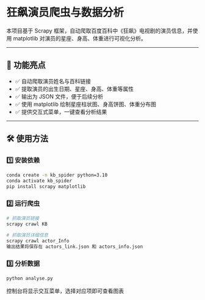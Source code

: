 # 狂飙演员爬虫与数据分析 

本项目基于 Scrapy 框架，自动爬取百度百科中《狂飙》电视剧的演员信息，并使用 matplotlib 对演员的星座、身高、体重进行可视化分析。

---

## 🚀 功能亮点

- ✅ 自动爬取演员姓名与百科链接
- ✅ 提取演员的出生日期、星座、身高、体重等属性
- ✅ 输出为 JSON 文件，便于后续分析
- ✅ 使用 matplotlib 绘制星座柱状图、身高饼图、体重分布图
- ✅ 提供交互式菜单，一键查看分析结果

---


## 🛠️ 使用方法

### 1️⃣ 安装依赖

```bash
conda create -n kb_spider python=3.10
conda activate kb_spider
pip install scrapy matplotlib
```

### 2️⃣ 运行爬虫
```bash
# 抓取演员链接
scrapy crawl KB

# 抓取演员详细信息
scrapy crawl actor_Info
输出结果将保存在 actors_link.json 和 actors_info.json
```
### 3️⃣ 分析数据
```bash
python analyse.py
```
控制台将显示交互菜单，选择对应项即可查看图表
